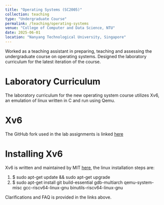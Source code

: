 ```yaml
---
title: "Operating Systems (SC2005)"
collection: teaching
type: "Undergraduate Course"
permalink: /teaching/operating-systems
venue: "College of Computer and Data Science, NTU"
date: 2025-06-01
location: "Nanyang Technological University, Singapore"
---
```


Worked as a teaching assistant in preparing, teaching and assessing the undergraduate course on operating systems. Designed the laboratory curriculum for the latest iteration of the course.

Laboratory Curriculum
======
The laboratory curriculum for the new operating system course utilizes Xv6, an emulation of linux written in C and run using Qemu.


Xv6
======
The GitHub fork used in the lab assignments is linked [here](https://github.com/mohitprashant/Analysing-Operating-Systems-with-Xv6)


Installing Xv6
======
Xv6 is written and maintained by MIT [here](https://pdos.csail.mit.edu/6.1810/2024/xv6.html), the linux installation steps are:

1. $ sudo apt-get update && sudo apt-get upgrade
1. $ sudo apt-get install git build-essential gdb-multiarch qemu-system-misc gcc-riscv64-linux-gnu binutils-riscv64-linux-gnu

Clarifications and FAQ is provided in the links above.